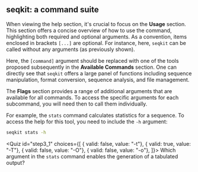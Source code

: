 <script> 
  import Quiz from "components/Quiz.svelte"; 
  import Execute from "components/Execute.svelte"; 
</script> 

## seqkit: a command suite

When viewing the help section, it's crucial to focus on the **Usage** section. This section offers a concise overview of how to use the command, highlighting both required and optional arguments. As a convention, items enclosed in brackets `[...]` are optional. For instance, here, `seqkit` can be called without any arguments (as previously shown).

Here, the `[command]` argument  should be replaced with one of the tools proposed subsequently in the **Available Commands** section. One can directly see that `seqkit` offers a large panel of functions including sequence manipulation, format conversion, sequence analysis, and file management. 	

The **Flags** section provides a range of additional arguments that are available for all commands. To access the specific arguments for each subcommand, you will need then to call them individually.

For example, the `stats` command calculates statistics for a sequence. To access the help for this tool, you need to include the `-h` argument:

```bash
seqkit stats -h
```

<Quiz id="step3_1" choices={[
         { valid: false, value: "-t"},
         { valid: true, value: "-T"},
         { valid: false, value: "-O"},
	 { valid: false, value: "-o"},
]}>
        <span slot="prompt">
	Which argument in the `stats` command enables the generation of a tabulated output?
        </span>
</Quiz>


